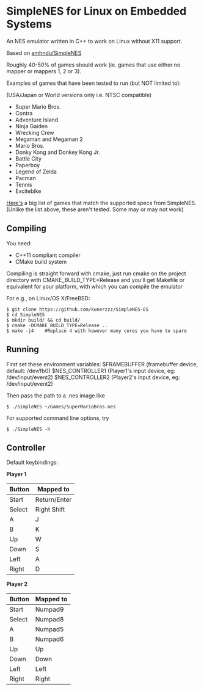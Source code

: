 SimpleNES for Linux on Embedded Systems
=============

An NES emulator written in C++ to work on Linux without X11 support.

Based on [amhndu/SimpleNES](https://github.com/amhndu/SimpleNES)

Roughly 40-50% of games should work (ie. games that use either no mapper or mappers 1, 2 or 3).

Examples of games that have been tested to run (but NOT limited to):

(USA/Japan or World versions only i.e. NTSC compatible)

* Super Mario Bros.
* Contra
* Adventure Island
* Ninja Gaiden
* Wrecking Crew
* Megaman and Megaman 2
* Mario Bros.
* Donky Kong and Donkey Kong Jr.
* Battle City
* Paperboy
* Legend of Zelda
* Pacman
* Tennis
* Excitebike

[Here's](https://gist.github.com/amhndu/5b6da39ee06959d93dc706a0b165fb80) a big list of games that match the supported specs from SimpleNES.
(Unlike the list above, these aren't tested. Some may or may not work)

Compiling
-----------

You need:
* C++11 compliant compiler
* CMake build system

Compiling is straight forward with cmake, just run cmake on the project directory with CMAKE_BUILD_TYPE=Release
and you'll get Makefile or equivalent for your platform, with which you can compile the emulator

For e.g., on Linux/OS X/FreeBSD:
```
$ git clone https://github.com/kunerzzz/SimpleNES-ES
$ cd SimpleNES
$ mkdir build/ && cd build/
$ cmake -DCMAKE_BUILD_TYPE=Release ..
$ make -j4    #Replace 4 with however many cores you have to spare
```

Running
-----------------
First set these environment variables:
$FRAMEBUFFER (framebuffer device, default: /dev/fb0)
$NES_CONTROLLER1 (Player1's input device, eg: /dev/input/event2)
$NES_CONTROLLER2 (Player2's input device, eg: /dev/input/event2)

Then pass the path to a .nes image like

```
$ ./SimpleNES ~/Games/SuperMarioBros.nes
```
<!-- To set size of the window,
```
$ ./SimpleNES -w 600 ~/Games/Contra.nes
``` -->
For supported command line options, try
```
$ ./SimpleNES -h
```

Controller
-----------------

<!-- Keybindings can be configured with keybindings.conf -->


Default keybindings:

**Player 1**

 Button        | Mapped to
 --------------|-------------
 Start         | Return/Enter
 Select        | Right Shift
 A             | J
 B             | K
 Up            | W
 Down          | S
 Left          | A
 Right         | D


**Player 2**

 Button        | Mapped to
 --------------|-------------
 Start         | Numpad9
 Select        | Numpad8
 A             | Numpad5
 B             | Numpad6
 Up            | Up
 Down          | Down
 Left          | Left
 Right         | Right


